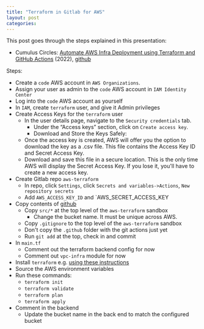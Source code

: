 ```yaml
---
title: "Terraform in Gitlab for AWS"
layout: post
categories: 
---
```


This post goes through the steps explained in this presentation:
* Cumulus Circles: [Automate AWS Infra Deployment using Terraform and GitHub Actions](https://www.youtube.com/watch?v=scecLqTeP3k) (2022), [github](https://github.com/CumulusCycles/AWS_Terraform_CI_CD_demo)

Steps:
* Create a `code` AWS account in `AWS Organizations`.
* Assign your user as admin to the `code` AWS account in `IAM Identity Center`
* Log into the `code` AWS account as yourself
* In `IAM`, create `terraform` user, and give it Admin privileges
* Create Access Keys for the `terraform` user
  * In the user details page, navigate to the `Security credentials` tab.
    * Under the “Access keys” section, click on `Create access key`.
    * Download and Store the Keys Safely:
  * Once the access key is created, AWS will offer you the option to download the key as a .csv file. This file contains the Access Key ID and Secret Access Key.
  * Download and save this file in a secure location. This is the only time AWS will display the Secret Access Key. If you lose it, you'll have to create a new access key.
* Create Gitlab repo `aws-terraform`
  * In repo, click `Settings`, click `Secrets and variables->Actions`, `New repository secrets`
  * Add `AWS_ACCESS_KEY_ID` and `AWS_SECRET_ACCESS_KEY
* Copy contents of [github](https://github.com/CumulusCycles/AWS_Terraform_CI_CD_demo)
  * Copy `src/*` at the top level of the `aws-terraform` sandbox
    * Change the bucket name. It must be unique across AWS.
  * Copy `.gitignore` to the top level of the `aws-terraform` sandbox
  * Don't copy the `.github` folder with the git actions just yet
  * Run `git add` at the top, check in and commit
* In `main.tf`
  * Comment out the terraform backend config for now
  * Comment out `vpc-infra` module for now
* Install `terraform` e.g. [using these instructions](https://www.linuxbuzz.com/install-terraform-on-ubuntu/)
* Source the AWS environment variables
* Run these commands:
  * `terraform init`
  * `terraform validate`
  * `terraform plan`
  * `terraform apply`
* Comment in the backend
  * Update the bucket name in the back end to match the configured bucket